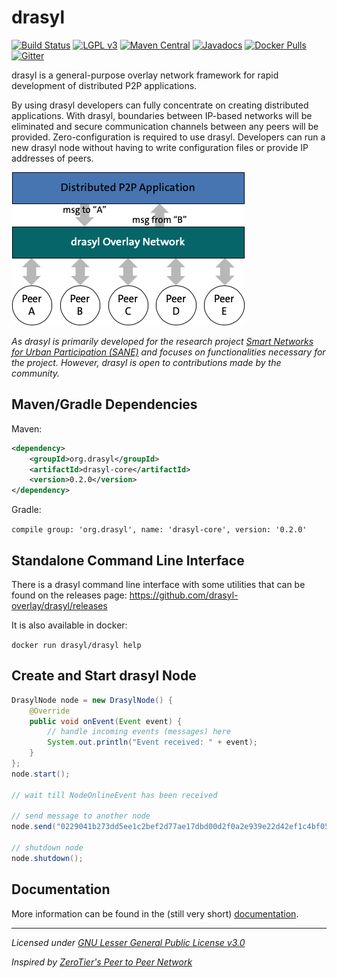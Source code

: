 # drasyl

[![Build Status](https://git.informatik.uni-hamburg.de/sane-public/drasyl/badges/master/pipeline.svg)](https://git.informatik.uni-hamburg.de/sane-public/drasyl/-/pipelines)
[![LGPL v3](https://img.shields.io/badge/license-LGPL%20v3-blue)](https://www.gnu.org/licenses/lgpl-3.0)
[![Maven Central](https://img.shields.io/maven-central/v/org.drasyl/drasyl-core.svg)](https://mvnrepository.com/artifact/org.drasyl/drasyl-core)
[![Javadocs](https://javadoc.io/badge2/org.drasyl/drasyl-core/javadoc.svg)](https://www.javadoc.io/doc/org.drasyl/drasyl-core)
[![Docker Pulls](https://img.shields.io/docker/pulls/drasyl/drasyl)](https://hub.docker.com/r/drasyl/drasyl)
[![Gitter](https://badges.gitter.im/drasyl-overlay/drasyl.svg)](https://gitter.im/drasyl-overlay/drasyl)

drasyl is a general-purpose overlay network framework for rapid development of distributed P2P applications.

By using drasyl developers can fully concentrate on creating distributed applications.
With drasyl, boundaries between IP-based networks will be eliminated and secure communication channels between any peers will be provided.
Zero-configuration is required to use drasyl.
Developers can run a new drasyl node without having to write configuration files or provide IP addresses of peers.

![drasyl architecture](drasyl-architecture.png)

_As drasyl is primarily developed for the research project
[Smart Networks for Urban Participation (SANE)](https://sane.city/) and focuses on functionalities necessary for the project. However, drasyl is open to
contributions made by the community._

## Maven/Gradle Dependencies

Maven:
```xml
<dependency>
    <groupId>org.drasyl</groupId>
    <artifactId>drasyl-core</artifactId>
    <version>0.2.0</version>
</dependency>
```

Gradle:

```compile group: 'org.drasyl', name: 'drasyl-core', version: '0.2.0'```

## Standalone Command Line Interface

There is a drasyl command line interface with some utilities that can be found on the releases page: https://github.com/drasyl-overlay/drasyl/releases

It is also available in docker:

```docker run drasyl/drasyl help```

## Create and Start drasyl Node

```java
DrasylNode node = new DrasylNode() {
    @Override
    public void onEvent(Event event) {
        // handle incoming events (messages) here
        System.out.println("Event received: " + event);
    }
};
node.start();

// wait till NodeOnlineEvent has been received

// send message to another node
node.send("0229041b273dd5ee1c2bef2d77ae17dbd00d2f0a2e939e22d42ef1c4bf05147ea9", "Hello World");

// shutdown node
node.shutdown();
```

## Documentation

More information can be found in the (still very short) [documentation](https://docs.drasyl.org).

-------------------------------------
_Licensed under [GNU Lesser General Public License v3.0](LICENSE)_

_Inspired by [ZeroTier's Peer to Peer Network](https://www.zerotier.com/manual/#2_1)_